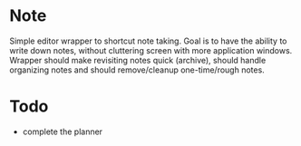 # Note
Simple editor wrapper to shortcut note taking. Goal is to have the ability to write down notes, without cluttering screen with more application windows. Wrapper should make revisiting notes quick (archive), should handle organizing notes and should remove/cleanup one-time/rough notes.


# Todo
- complete the planner

